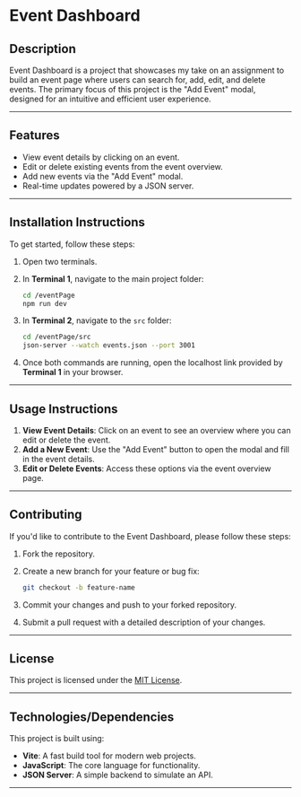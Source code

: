 # Event Dashboard

## Description

Event Dashboard is a project that showcases my take on an assignment to build an event page where users can search for, add, edit, and delete events. The primary focus of this project is the "Add Event" modal, designed for an intuitive and efficient user experience.

---

## Features

- View event details by clicking on an event.
- Edit or delete existing events from the event overview.
- Add new events via the "Add Event" modal.
- Real-time updates powered by a JSON server.

---

## Installation Instructions

To get started, follow these steps:

1. Open two terminals.
2. In **Terminal 1**, navigate to the main project folder:

   ```bash
   cd /eventPage
   npm run dev
   ```

3. In **Terminal 2**, navigate to the `src` folder:

   ```bash
   cd /eventPage/src
   json-server --watch events.json --port 3001
   ```

4. Once both commands are running, open the localhost link provided by **Terminal 1** in your browser.

---

## Usage Instructions

1. **View Event Details**: Click on an event to see an overview where you can edit or delete the event.
2. **Add a New Event**: Use the "Add Event" button to open the modal and fill in the event details.
3. **Edit or Delete Events**: Access these options via the event overview page.

---

## Contributing

If you'd like to contribute to the Event Dashboard, please follow these steps:

1. Fork the repository.
2. Create a new branch for your feature or bug fix:

   ```bash
   git checkout -b feature-name
   ```

3. Commit your changes and push to your forked repository.
4. Submit a pull request with a detailed description of your changes.

---

## License

This project is licensed under the [MIT License](LICENSE.md).

---

## Technologies/Dependencies

This project is built using:

- **Vite**: A fast build tool for modern web projects.
- **JavaScript**: The core language for functionality.
- **JSON Server**: A simple backend to simulate an API.

---

